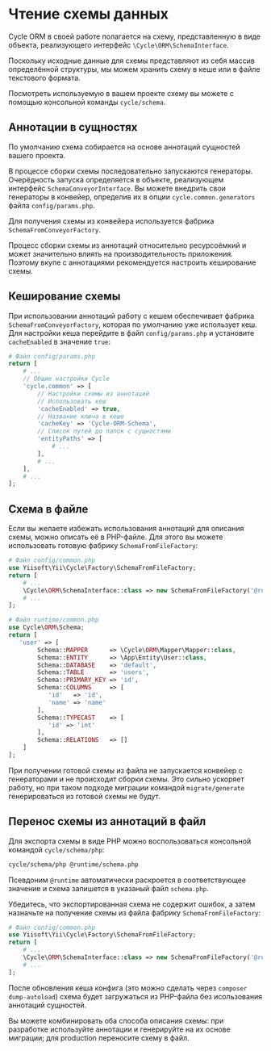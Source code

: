 # Чтение схемы данных

Cycle ORM в своей работе полагается на схему,
представленную в виде объекта, реализующего интерфейс `\Cycle\ORM\SchemaInterface`.

Поскольку исходные данные для схемы представляют из себя массив определённой структуры,
мы можем хранить схему в кеше или в файле текстового формата.

Посмотреть используемую в вашем проекте схему вы можете с помощью консольной команды `cycle/schema`.

## Аннотации в сущностях

По умолчанию схема собирается на основе аннотаций сущностей вашего проекта. 

В процессе сборки схемы последовательно запускаются генераторы. Очерёдность запуска определяется в объекте,
реализующем интерфейс `SchemaConveyorInterface`. Вы можете внедрить свои генераторы в конвейер, определив их в
опции `cycle.common.generators` файла `config/params.php`.

Для получения схемы из конвейера используется фабрика `SchemaFromConveyorFactory`.

Процесс сборки схемы из аннотаций относительно ресурсоёмкий и может значительно влиять на производительность
приложения. Поэтому вкупе с аннотациями рекомендуется настроить кеширование схемы.

## Кеширование схемы

При использовании аннотаций работу с кешем обеспечивает фабрика `SchemaFromConveyorFactory`, которая по умолчанию уже
использует кеш. Для настройки кеша перейдите в файл `config/params.php` и установите `cacheEnabled` в значение `true`:

```php
# Файл config/params.php
return [
    # ...
    // Общие настройки Cycle
    'cycle.common' => [
        // Настройки схемы из аннотаций
        // Использовать кеш
        'cacheEnabled' => true,
        // Название ключа в кеше
        'cacheKey' => 'Cycle-ORM-Schema',
        // Список путей до папок с сущностями
        'entityPaths' => [
            # ...
        ],
        # ...
    ],
    # ...
];
```

## Схема в файле

Если вы желаете избежать использования аннотаций для описания схемы, можно описать её в PHP-файле.
Для этого вы можете использовать готовую фабрику `SchemaFromFileFactory`:

```php
# Файл config/common.php
use Yiisoft\Yii\Cycle\Factory\SchemaFromFileFactory;
return [
    # ...
    \Cycle\ORM\SchemaInterface::class => new SchemaFromFileFactory('@runtime/schema.php'),
    # ...
];
```

```php
# Файл runtime/common.php
use Cycle\ORM\Schema;
return [
   'user' => [
        Schema::MAPPER      => \Cycle\ORM\Mapper\Mapper::class,
        Schema::ENTITY      => \App\Entity\User::class,
        Schema::DATABASE    => 'default',
        Schema::TABLE       => 'users',
        Schema::PRIMARY_KEY => 'id',
        Schema::COLUMNS     => [
           'id'   => 'id',
           'name' => 'name'
        ],
        Schema::TYPECAST    => [
           'id' => 'int'
        ],
        Schema::RELATIONS   => []
    ]
];
```

При получении готовой схемы из файла не запускается конвейер с генераторами и не происходит сборки схемы.
Это сильно ускоряет работу, но при таком подходе миграции командой `migrate/generate`
генерироваться из готовой схемы не будут.

## Перенос схемы из аннотаций в файл

Для экспорта схемы в виде PHP можно воспользоваться консольной командой `cycle/schema/php`:

```bash
cycle/schema/php @runtime/schema.php
```

Псевдоним `@runtime` автоматически раскроется в соответствующее значение и схема запишется в указаный файл `schema.php`.

Убедитесь, что экспортированная схема не содержит ошибок, а затем назначьте на получение схемы из файла фабрику `SchemaFromFileFactory`:

```php
# Файл config/common.php
use Yiisoft\Yii\Cycle\Factory\SchemaFromFileFactory;
return [
    # ...
    \Cycle\ORM\SchemaInterface::class => new SchemaFromFileFactory('@runtime/schema.php'),
    # ...
];
```

После обновления кеша конфига (это можно сделать через `composer dump-autoload`) схема будет загружаться из PHP-файла
без исользования аннотаций сущностей.

Вы можете комбинировать оба способа описания схемы: при разработке используйте аннотации и генерируйте на их основе
миграции; для production переносите схему в файл.
